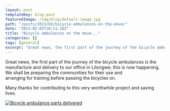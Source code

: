 ```yaml
---
layout: post
templateKey: blog-post
featuredImage: /img/blog/default-image.jpg
path: "/posts/2013/02/bicycle-ambulances-on-the-move/"
date: "2013-02-05T10:11:16Z"
title: "Bicycle ambulances on the move..."
categories: []
tags: [general]
excerpt: "Great news, the first part of the journey of the bicycle ambulances is the manufacture and delivery..."
---
```


Great news, the first part of the journey of the bicycle ambulances is the manufacture and delivery to our office in Lilongwe; this is now happening.  We shall be preparing the communities for their use and arranging for training before passing the bicycles on.

Many thanks for contributing to this very worthwhile project and saving lives.

[![Bicycle ambulance parts delivered](https://f000.backblazeb2.com/file/avm-wp-uploads/2013/02/CIMG2918sml_bicyleamb2.jpg)](https://f000.backblazeb2.com/file/avm-wp-uploads/2013/02/CIMG2918sml_bicyleamb2.jpg)